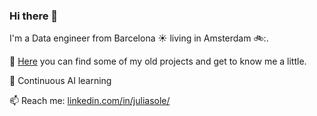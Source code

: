 ### Hi there 👋

I'm a Data engineer from Barcelona :sunny: living in Amsterdam 🚲:. 

🔭 [Here](https://github.com/juliasolee/MyWork) you can find some of my old projects and get to know me a little.

🌱 Continuous AI learning

📫 Reach me: [linkedin.com/in/juliasole/](https://www.linkedin.com/in/juliasole/)


<!--
**juliasolee/juliasolee** is a ✨ _special_ ✨ repository because its `README.md` (this file) appears on your GitHub profile.


Here are some ideas to get you started:

- 🔭 I’m currently working on ...
- 🌱 I’m currently learning ...
- 👯 I’m looking to collaborate on ...
- 🤔 I’m looking for help with ...
- 💬 Ask me about ...
- 📫 How to reach me: ...
- 😄 Pronouns: ...
- ⚡ Fun fact: ...
-->
